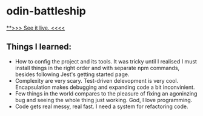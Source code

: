 # odin-battleship

[**>>> See it live. <<<<](https://al-ptk.github.io/odin-battleship/)

## Things I learned:

- How to config the project and its tools. It was tricky until I realised I must install things in the right order and with separate npm commands, besides following Jest's getting started page.
- Complexity are very scary. Test-driven delevopment is very cool. Encapsulation makes debugging and expanding code a bit inconvinient.
- Few things in the world compares to the pleasure of fixing an agoninzing bug and seeing the whole thing just working. God, I love programming.
- Code gets real messy, real fast. I need a system for refactoring code.